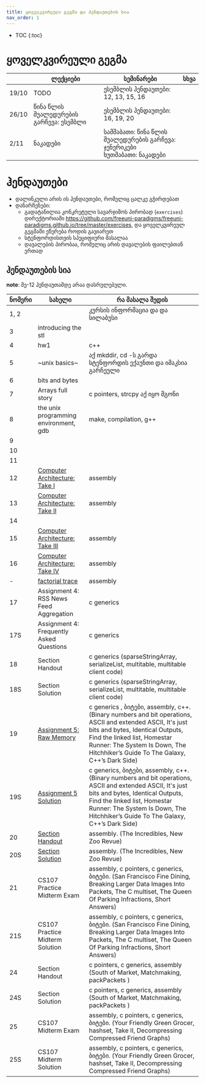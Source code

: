 ```yaml
---
title: ყოველკვირეული გეგმა და ჰენდაუთების სია
nav_order: 1
---
```


- TOC
{:toc}

# ყოველკვირეული გეგმა

|  | ლექციები | სემინარები | სხვა |
|---|---|---|---|
| 19/10 | TODO | ესემბლის ჰენდაუთები: 12, 13, 15, 16 |
| 26/10 | წინა წლის შუალედურების გარჩევა: ესემბლი | ესემბლის ჰენდაუთები: 16, 19, 20 |
| 2/11 | ნაკადები | სამშაბათი: წინა წლის შუალედურების გარჩევა: ჯენერიკები<br> ხუთშაბათი: ნაკადები | 

# ჰენდაუთები
- დალინკული არის ის ჰენდაუთები, რომელიც ცალკე გჭირდებათ
- დანარჩენები:
    + გადატანილია კონკრეტული სავარჯიშოს პირობად (`exercises`) დირექტორიაში <https://github.com/freeuni-paradigms/freeuni-paradigms.github.io/tree/master/exercises>, და ყოველკვირეულ გეგმაში ეწერება როდის გავიარეთ
    + სტენფორდისთვის სპეციფიური მასალაა
    + დავალების პირობაა, რომელიც არის დავალების ფაილებთან ერთად


## ჰენდაუთების სია
**note**: მე-12 ჰენდაუთამდე არაა დასრულებული.

<!-- TODO move 20 to exercises -->

| ნომერი | სახელი | რა მასალა შედის |
|---|---|---|
| 1, 2 | | კურსის ინფორმაცია და და სილაბუსი | 
| 3 | introducing the stl | |
| 4 | hw1 | c++ |
| 5 | ~unix basics~ | აქ mkddir, cd -ს გარდა სტენფორდის ექაუნთი და იმაკსია გარჩეული |
| 6 | bits and bytes |  |
| 7 | Arrays full story | c pointers, strcpy აქ იყო მგონი |
| 8 | the unix programming environment, gdb | make, compilation, g++ |
| 9 |  |  |
| 10 |  |  |
| 11 |  |  |
| 12 | [Computer Architecture: Take I](/handouts/12-Computer-Architecture.pdf) | assembly |
| 13 | [Computer Architecture: Take II](/handouts/13-Simple-Code-Generation.pdf) | assembly |
| 14 |  |  |
| 15 | [Computer Architecture: Take III](/handouts/15-Function-Call-And-Return.pdf) | assembly |
| 16 | [Computer Architecture: Take IV](16-Code-Generation-Examples.pdf) | assembly |
| - | [factorial trace](handouts/factorial-trace.pdf) | assembly |
| 17 | Assignment 4: RSS News Feed Aggregation | c generics |
| 17S | Assignment 4: Frequently Asked Questions | c generics |
| 18 | Section Handout | c generics (sparseStringArray, serializeList, multitable, multitable client code) |
| 18S | Section Solution |  c generics (sparseStringArray, serializeList, multitable, multitable client code) |
| 19 | [Assignment 5: Raw Memory](/handouts/19-Assignment-5-Raw-Memory.pdf) | c generics , ბიტები, assembly, c++. (Binary numbers and bit operations, ASCII and extended ASCII, It's just bits and bytes, Identical Outputs, Find the linked list, Homestar Runner: The System Is Down, The Hitchhiker’s Guide To The Galaxy, C++’s Dark Side) |
| 19S | [Assignment 5 Solution](/handouts/https://see.stanford.edu/materials/icsppcs107/19S-Assignment-5-Solution.pdf) | c generics, ბიტები, assembly, c++. (Binary numbers and bit operations, ASCII and extended ASCII, It's just bits and bytes, Identical Outputs, Find the linked list, Homestar Runner: The System Is Down, The Hitchhiker’s Guide To The Galaxy, C++’s Dark Side) |
| 20 | [Section Handout](/handouts/20-Section-Handout.pdf) | assembly. (The Incredibles, New Zoo Revue) |
| 20S | [Section Solution](20S-Section-Solution.pdf) | assembly. (The Incredibles, New Zoo Revue) |
| 21 | CS107 Practice Midterm Exam | assembly, c pointers, c generics, ბიტები. (San Francisco Fine Dining, Breaking Larger Data Images Into Packets, The C multiset, The Queen Of Parking Infractions, Short Answers) |
| 21S | CS107 Practice Midterm Solution | assembly, c pointers, c generics, ბიტები. (San Francisco Fine Dining, Breaking Larger Data Images Into Packets, The C multiset, The Queen Of Parking Infractions, Short Answers) |
| 24 | Section Handout | c pointers, c generics, assembly (South of Market, Matchmaking, packPackets ) |
| 24S | Section Solution | c pointers, c generics, assembly (South of Market, Matchmaking, packPackets ) |
| 25 | CS107 Midterm Exam | assembly, c pointers, c generics, ბიტები. (Your Friendly Green Grocer, hashset, Take II, Decompressing Compressed Friend Graphs) |
| 25S | CS107 Midterm Solution | assembly, c pointers, c generics, ბიტები. (Your Friendly Green Grocer, hashset, Take II, Decompressing Compressed Friend Graphs) |


